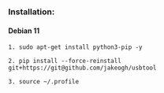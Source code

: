 ### Installation:

#### Debian 11

    1. sudo apt-get install python3-pip -y

    2. pip install --force-reinstall git+https://git@github.com/jakeogh/usbtool

    3. source ~/.profile

